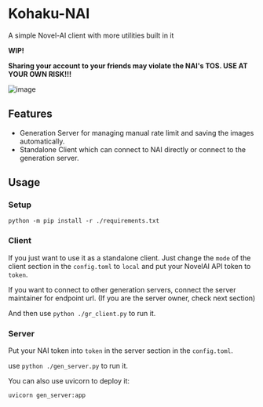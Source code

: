 # Kohaku-NAI
A simple Novel-AI client with more utilities built in it

**WIP!**

**Sharing your account to your friends may violate the NAI's TOS. USE AT YOUR OWN RISK!!!**

![image](https://github.com/KohakuBlueleaf/Kohaku-NAI/assets/59680068/8d679565-a578-4c50-8e97-fcedf77f4271)

## Features
* Generation Server for managing manual rate limit and saving the images automatically.
* Standalone Client which can connect to NAI directly or connect to the generation server.

## Usage

### Setup
`python -m pip install -r ./requirements.txt`

### Client
If you just want to use it as a standalone client.
Just change the `mode` of the client section in the `config.toml` to `local` and put your NovelAI API token to `token`.

If you want to connect to other generation servers, connect the server maintainer for endpoint url.
(If you are the server owner, check next section)

And then use `python ./gr_client.py` to run it.

### Server
Put your NAI token into `token` in the server section in the `config.toml`.

use `python ./gen_server.py` to run it.

You can also use uvicorn to deploy it:
```
uvicorn gen_server:app
```